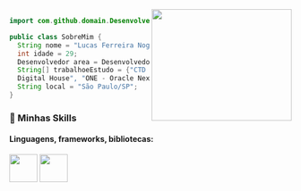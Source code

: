 

<img align="right" width="250" height="200" src="https://media.giphy.com/media/qgQUggAC3Pfv687qPC/giphy.gif" />

```java
import com.github.domain.Desenvolvedor;

public class SobreMim {
  String nome = "Lucas Ferreira Nogueira";
  int idade = 29;
  Desenvolvedor area = Desenvolvedor.FullStack;
  String[] trabalhoeEstudo = {"CTD - Certified Tech Developer - 
  Digital House", "ONE - Oracle Next Education - Oracle e Alura"};
  String local = "São Paulo/SP";
}
```

### :rocket: Minhas Skills

#### Linguagens, frameworks, bibliotecas:

<img   width="50" height="50"  src="https://cdn.jsdelivr.net/gh/devicons/devicon/icons/java/java-original-wordmark.svg" />

<img width="50" height="50" src="https://cdn.jsdelivr.net/gh/devicons/devicon/icons/javascript/javascript-original.svg" />
